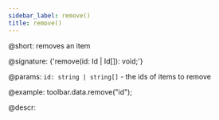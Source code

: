 ```yaml
---
sidebar_label: remove()
title: remove()
---          
```


@short: removes an item

@signature: {'remove(id: Id | Id[]): void;'}

@params:
`id: string | string[]` - the ids of items to remove

@example:
toolbar.data.remove("id");

@descr:
